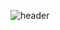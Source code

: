 ![header](https://capsule-render.vercel.app/api?type=waving&color=auto&height=200&section=header&text=SeoyoonHeo%20render&fontSize=90)






